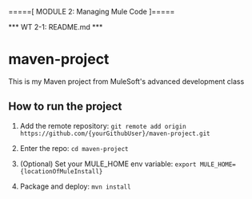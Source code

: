 
=====[ MODULE 2: Managing Mule Code ]=====

 *** WT 2-1: README.md ***

# maven-project

This is my Maven project from MuleSoft's advanced development class

## How to run the project

1. Add the remote repository: `git remote add origin https://github.com/{yourGithubUser}/maven-project.git`

1. Enter the repo: `cd maven-project`

1. (Optional) Set your MULE_HOME env variable: `export MULE_HOME={locationOfMuleInstall}`

1. Package and deploy: `mvn install`